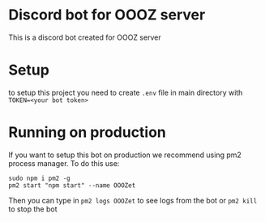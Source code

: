 # Discord bot for OOOZ server
This is a discord bot created for OOOZ server

# Setup
to setup this project you need to create `.env` file in main directory with `TOKEN=<your bot token>`

# Running on production
If you want to setup this bot on production we recommend using pm2 process manager. To do this use:
```
sudo npm i pm2 -g
pm2 start "npm start" --name OOOZet
```

Then you can type in `pm2 logs OOOZet` to see logs from the bot
or `pm2 kill` to stop the bot